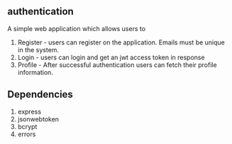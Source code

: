 authentication
---

A simple web application which allows users to 

1. Register - users can register on the application. Emails must be unique in the system.
2. Login - users can login and get an jwt access token in response
3. Profile - After successful authentication users can fetch their profile information.


Dependencies
---

1. express
2. jsonwebtoken
3. bcrypt
4. errors

